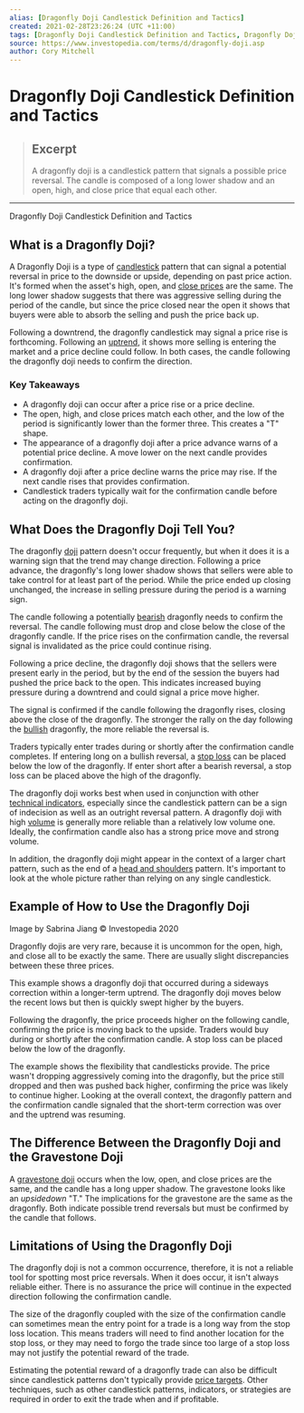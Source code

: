 ```yaml
---
alias: [Dragonfly Doji Candlestick Definition and Tactics]
created: 2021-02-28T23:26:24 (UTC +11:00)
tags: [Dragonfly Doji Candlestick Definition and Tactics, Dragonfly Doji Candlestick Definition and Tactics]
source: https://www.investopedia.com/terms/d/dragonfly-doji.asp
author: Cory Mitchell
---
```


# Dragonfly Doji Candlestick Definition and Tactics

> ## Excerpt
> A dragonfly doji is a candlestick pattern that signals a possible price reversal. The candle is composed of a long lower shadow and an open, high, and close price that equal each other.

---

Dragonfly Doji Candlestick Definition and Tactics
## What is a Dragonfly Doji?

A Dragonfly Doji is a type of [candlestick](https://www.investopedia.com/terms/c/candlestick.asp) pattern that can signal a potential reversal in price to the downside or upside, depending on past price action. It's formed when the asset's high, open, and [close prices](https://www.investopedia.com/terms/c/closingprice.asp) are the same. The long lower shadow suggests that there was aggressive selling during the period of the candle, but since the price closed near the open it shows that buyers were able to absorb the selling and push the price back up.

Following a downtrend, the dragonfly candlestick may signal a price rise is forthcoming. Following an [uptrend](https://www.investopedia.com/terms/u/uptrend.asp), it shows more selling is entering the market and a price decline could follow. In both cases, the candle following the dragonfly doji needs to confirm the direction.

### Key Takeaways

-   A dragonfly doji can occur after a price rise or a price decline.
-   The open, high, and close prices match each other, and the low of the period is significantly lower than the former three. This creates a "T" shape.
-   The appearance of a dragonfly doji after a price advance warns of a potential price decline. A move lower on the next candle provides confirmation.
-   A dragonfly doji after a price decline warns the price may rise. If the next candle rises that provides confirmation.
-   Candlestick traders typically wait for the confirmation candle before acting on the dragonfly doji.

## What Does the Dragonfly Doji Tell You?

The dragonfly [doji](https://www.investopedia.com/terms/d/doji.asp) pattern doesn't occur frequently, but when it does it is a warning sign that the trend may change direction. Following a price advance, the dragonfly's long lower shadow shows that sellers were able to take control for at least part of the period. While the price ended up closing unchanged, the increase in selling pressure during the period is a warning sign.

The candle following a potentially [bearish](https://www.investopedia.com/terms/b/bear.asp) dragonfly needs to confirm the reversal. The candle following must drop and close below the close of the dragonfly candle. If the price rises on the confirmation candle, the reversal signal is invalidated as the price could continue rising.

Following a price decline, the dragonfly doji shows that the sellers were present early in the period, but by the end of the session the buyers had pushed the price back to the open. This indicates increased buying pressure during a downtrend and could signal a price move higher.

The signal is confirmed if the candle following the dragonfly rises, closing above the close of the dragonfly. The stronger the rally on the day following the [bullish](https://www.investopedia.com/terms/b/bull.asp) dragonfly, the more reliable the reversal is.

Traders typically enter trades during or shortly after the confirmation candle completes. If entering long on a bullish reversal, a [stop loss](https://www.investopedia.com/terms/s/stop-lossorder.asp) can be placed below the low of the dragonfly. If enter short after a bearish reversal, a stop loss can be placed above the high of the dragonfly.

The dragonfly doji works best when used in conjunction with other [technical indicators](https://www.investopedia.com/terms/t/technicalindicator.asp), especially since the candlestick pattern can be a sign of indecision as well as an outright reversal pattern. A dragonfly doji with high [volume](https://www.investopedia.com/terms/v/volume.asp) is generally more reliable than a relatively low volume one. Ideally, the confirmation candle also has a strong price move and strong volume.

In addition, the dragonfly doji might appear in the context of a larger chart pattern, such as the end of a [head and shoulders](https://www.investopedia.com/terms/h/head-shoulders.asp) pattern. It's important to look at the whole picture rather than relying on any single candlestick.

## Example of How to Use the Dragonfly Doji

Image by Sabrina Jiang © Investopedia 2020

Dragonfly dojis are very rare, because it is uncommon for the open, high, and close all to be exactly the same. There are usually slight discrepancies between these three prices.

This example shows a dragonfly doji that occurred during a sideways correction within a longer-term uptrend. The dragonfly doji moves below the recent lows but then is quickly swept higher by the buyers.

Following the dragonfly, the price proceeds higher on the following candle, confirming the price is moving back to the upside. Traders would buy during or shortly after the confirmation candle. A stop loss can be placed below the low of the dragonfly.

The example shows the flexibility that candlesticks provide. The price wasn't dropping aggressively coming into the dragonfly, but the price still dropped and then was pushed back higher, confirming the price was likely to continue higher. Looking at the overall context, the dragonfly pattern and the confirmation candle signaled that the short-term correction was over and the uptrend was resuming.

## The Difference Between the Dragonfly Doji and the Gravestone Doji

A [gravestone doji](https://www.investopedia.com/terms/g/gravestone-doji.asp) occurs when the low, open, and close prices are the same, and the candle has a long upper shadow. The gravestone looks like an _upsidedown_ "T." The implications for the gravestone are the same as the dragonfly. Both indicate possible trend reversals but must be confirmed by the candle that follows.

## Limitations of Using the Dragonfly Doji

The dragonfly doji is not a common occurrence, therefore, it is not a reliable tool for spotting most price reversals. When it does occur, it isn't always reliable either. There is no assurance the price will continue in the expected direction following the confirmation candle.

The size of the dragonfly coupled with the size of the confirmation candle can sometimes mean the entry point for a trade is a long way from the stop loss location. This means traders will need to find another location for the stop loss, or they may need to forgo the trade since too large of a stop loss may not justify the potential reward of the trade.

Estimating the potential reward of a dragonfly trade can also be difficult since candlestick patterns don't typically provide [price targets](https://www.investopedia.com/terms/p/profit-target.asp). Other techniques, such as other candlestick patterns, indicators, or strategies are required in order to exit the trade when and if profitable.
